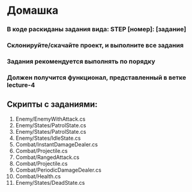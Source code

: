 # Домашка
### В коде раскиданы задания вида: STEP [номер]: [задание]
### Склонируйте/скачайте проект, и выполните все задания
### Задания рекомендуется выполнять по порядку
### Должен получится функционал, представленный в ветке lecture-4
## Скрипты с заданиями:
1. Enemy/EnemyWithAttack.cs
2. Enemy/States/PatrolState.cs
3. Enemy/States/PatrolState.cs
4. Enemy/States/IdleState.cs
5. Combat/InstantDamageDealer.cs
6. Combat/Projectile.cs
7. Combat/RangedAttack.cs
8. Combat/Projectile.cs
9. Combat/PeriodicDamageDealer.cs
10. Combat/Health.cs
11. Enemy/States/DeadState.cs
